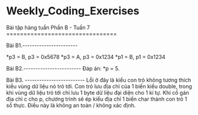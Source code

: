 # Weekly_Coding_Exercises
 Bài tập hàng tuần 
 Phần B - Tuần 7 ================================

 Bài B1.-----------------------

 *p3 = B, p3 = 0x5678
 *p3 = A, p3 = 0x1234
 *p1 = B, p1 = 0x1234

 Bài B2.------------------------
Đáp án: *p = 5.

Bài B3. -------------------------
Lỗi ở đây là kiểu con trỏ không tương thích kiểu vùng dữ liệu nó trỏ tới. Con trỏ lưu địa chỉ của 1 biến kiểu double, trong khi vùng dữ liệu trỏ tới chỉ lưu 1 byte dữ liệu đại diện cho 1 kí tự. Khi cố gán địa chỉ c cho p, chương trình sẽ ép kiểu địa chỉ 1 biến char thành con trỏ 1 số thực. Điều này là không an toàn / không xác định.
